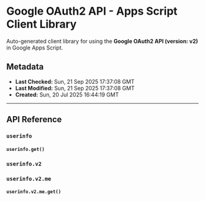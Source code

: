 # Google OAuth2 API - Apps Script Client Library

Auto-generated client library for using the **Google OAuth2 API (version: v2)** in Google Apps Script.

## Metadata

- **Last Checked:** Sun, 21 Sep 2025 17:37:08 GMT
- **Last Modified:** Sun, 21 Sep 2025 17:37:08 GMT
- **Created:** Sun, 20 Jul 2025 16:44:19 GMT



---

## API Reference

### `userinfo`

#### `userinfo.get()`

### `userinfo.v2`

### `userinfo.v2.me`

#### `userinfo.v2.me.get()`